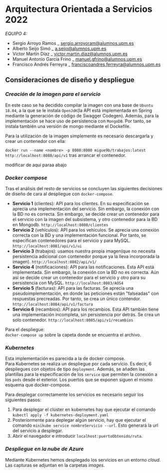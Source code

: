 
# Arquitectura Orientada a Servicios 2022
_EQUIPO 4:_
- Sergio Arroyo Ramos _ sergio.arroyoram@alumnos.upm.es
- Alberto Seijo Simó _ a.seijo@alumnos.upm.es
- Víctor Martín Díaz _ victor.martin.diaz@alumnos.upm.es
- Manuel Antonio García Frino _ manuel.gfrino@alumnos.upm.es
- Francisco Andrés Ferreyra _ franciscoandres.ferreyra@alumnos.upm.es
## Consideraciones de diseño y despliegue

### **_Creación de la imagen para el servicio_**
En este caso se ha decidido compilar la imagen con una base de `Ubuntu 18.04`, a la que se le instala `OpenJdK`(la API está implementada en Spring mediante la generación de código de Swagger Codegen). Además, para la implementación se hace uso de persistencia con `MongoDB`. Por tanto, se instala también una versión de mongo mediante el Dockefile.



Para la utilización de la imagen simplemente es necesario descargarla y crear un contenedor con ella:

`docker run --name <nombre> -p 8080:8080 migue9b/trabajos:latest`  
`http://localhost:8080/api/v1` tras arrancar el contenedor.  


modificar de aqui paraa abajo
### **_Docker compose_**
Tras el análisis del resto de servicios se concluyen las siguientes decisiones de diseño de cara al despliegue con `docker-compose`.  

- **Servicio 1** (clientes): API para los clientes. En su especificación se aprecia una implementación del servicio. Sin embargo, la conexión con la BD no es correcta. Sin embargo, se decide crear un contenedor para el servicio con la imagen del subsistema, y otro contenedor para la BD en Mongodb. `http://localhost:8080/clientes`
- **Servicio 2** (vehículos): API para los vehiculos. Se aprecia una conexión correcta con la BD y una implementación funcional. Por tanto, se especifican contenedores para el servicio y para MySQL. `http://localhost:8081/api/v1/ui`
- **Servicio 3** (trabajos): usamos nuestra propia imagen(que no necesita persistencia adicional con contenedor porque ya la lleva incorporada la imagen). `http://localhost:8082/api/v1/`
- **Servicio 4** (notificaciones): API para las notificaciones. Esta API está implementada. Sin embargo, la conexión con la BD no es correcta. Aún así se decide crear un contenedor para el servicio y otro para su persistencia con MySQL. `http://localhost:8083/AOS4`
- **Servicio 5** (facturas): API para las facturas. Se aprecia una pseudoimplementación, en donde las peticiones están "falseadas" con respuestas precreadas. Por tanto, se crea un único contendor. `http://localhost:8084/api/v1/factura`
- **Servicio 6** (recambios): API para los recambios. Esta API también tiene una implementación incompleta, sin persistencia por detrás. Se crea un solo contenedor. `http://localhost:8085/api/v1/recambios` 

Para el despliegue:  
`docker-compose up` sobre la capeta donde se encuentra el archivo.

### **_Kubernetes_**

Esta implementación es parecida a la de docker compose.  
Para Kubernetes se realiza un despliegue por cada servicio. Es decir, 6 despliegues con objetos de tipo `deployment`. Además, se añaden las plantillas para la especificación de los `service` que permiten la conexión a los `pods` desde el exterior. Los puertos que se exponen siguen el mismo esquema que docker-compose.

Para desplegar correctamente los servicios es necesario seguir los siguientes pasos:
1. Para desplegar el clúster en kubernetes hay que ejecutar el comando  `kubectl apply -f kubernetes-deployment.yaml` 
2. Posteriormente para deplegar algún servicio, hay que ejecutar el comando `minikube service nombreServicio --url`. Esto generará la url del servicio a desplegar.
3. Abrir el navegador e introducir `localhost:puertoObtenido/ruta`.
  
### **_Despliegue en la nube de Azure_** 

Mediante Kubernetes hemos desplegado los servicios en un entorno _cloud_. Las capturas se adjuntan en la carpetas _images_.